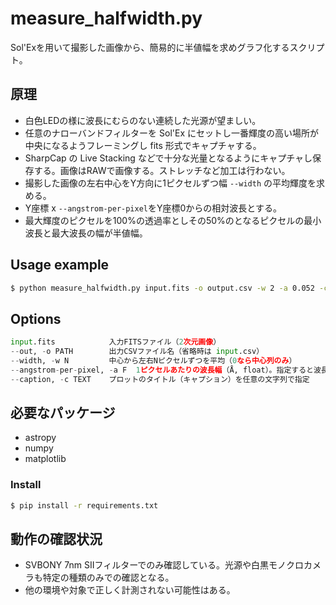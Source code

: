 # measure_halfwidth.py

Sol'Exを用いて撮影した画像から、簡易的に半値幅を求めグラフ化するスクリプト。

## 原理

- 白色LEDの様に波長にむらのない連続した光源が望ましい。
- 任意のナローバンドフィルターを Sol'Ex にセットし一番輝度の高い場所が中央になるようフレーミングし fits 形式でキャプチャする。
- SharpCap の Live Stacking などで十分な光量となるようにキャプチャし保存する。画像はRAWで画像する。ストレッチなど加工は行わない。
- 撮影した画像の左右中心をY方向に1ピクセルずつ幅 `--width` の平均輝度を求める。
- Y座標 x `--angstrom-per-pixel`をY座標0からの相対波長とする。
- 最大輝度のピクセルを100%の透過率としその50%のとなるピクセルの最小波長と最大波長の幅が半値幅。

## Usage example

```bash
$ python measure_halfwidth.py input.fits -o output.csv -w 2 -a 0.052 -c "Ha half Width"
```

## Options

```python
input.fits            入力FITSファイル（2次元画像）
--out, -o PATH        出力CSVファイル名（省略時は input.csv）
--width, -w N         中心から左右Nピクセルずつを平均（0なら中心列のみ）
--angstrom-per-pixel, -a F  1ピクセルあたりの波長幅（Å, float）。指定すると波長スケールでPNGプロットも出力
--caption, -c TEXT    プロットのタイトル（キャプション）を任意の文字列で指定
```

## 必要なパッケージ
- astropy
- numpy
- matplotlib

### Install

```bash
$ pip install -r requirements.txt
```

## 動作の確認状況

- SVBONY 7nm SIIフィルターでのみ確認している。光源や白黒モノクロカメラも特定の種類のみでの確認となる。
- 他の環境や対象で正しく計測されない可能性はある。
